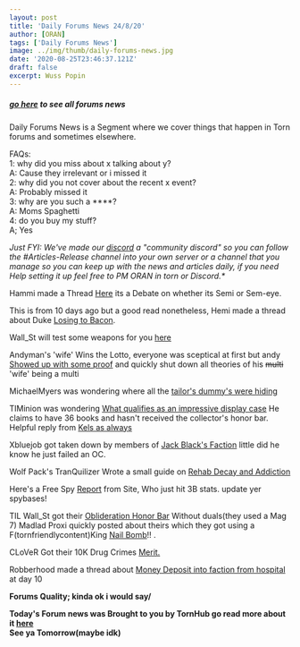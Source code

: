 ```yaml
---
layout: post
title: 'Daily Forums News 24/8/20'
author: [ORAN]
tags: ['Daily Forums News']
image: ../img/thumb/daily-forums-news.jpg
date: '2020-08-25T23:46:37.121Z'
draft: false
excerpt: Wuss Popin
---
```


##### _[go here](../../tags/daily-forums-news/) to see all forums news_

Daily Forums News is a Segment where we cover things that happen in Torn forums and sometimes elsewhere.

FAQs:  
1: why did you miss about x talking about y?  
A: Cause they irrelevant or i missed it  
2: why did you not cover about the recent x event?  
A: Probably missed it  
3: why are you such a ****?  
A: Moms Spaghetti  
4: do you buy my stuff?  
A; Yes  

_Just FYI: We've made our [discord](https://discord.gg/yvNCTXB) a "community discord" so you can follow the #Articles-Release channel into your own server or a channel that you manage so you can keep up with the news and articles daily, if you need Help setting it up feel free to PM ORAN in torn or Discord.*_

Hammi made a Thread [Here](https://www.torn.com/forums.php#/p=threads&f=2&t=16181709&b=0&a=0) its a Debate on whether its Semi or Sem-eye.  

This is from 10 days ago but a good read nonetheless, Hemi made a thread about Duke [Losing to Bacon](https://www.torn.com/forums.php#/p=threads&f=2&t=16179974&b=0&a=0).  

Wall_St will test some weapons for you [here](https://www.torn.com/forums.php?p=threads&f=2&t=16181742&b=0&a=0)

Andyman's 'wife' Wins the Lotto, everyone was sceptical at first but andy [Showed up with some proof](https://www.torn.com/forums.php#/p=threads&f=2&t=16181631&b=0&a=0)  and quickly shut down all theories of his ~~multi~~ 'wife' being a multi   

MichaelMyers was wondering where all the [tailor's dummy's were hiding](https://www.torn.com/forums.php#/p=threads&f=3&t=16181729&b=0&a=0)   

TIMinion was wondering [What qualifies as an impressive display case](https://www.torn.com/forums.php#/p=threads&f=3&t=16181740&b=0&a=0) He claims to have 36 books and hasn't received the collector's honor bar. Helpful reply from [Kels as always](https://www.torn.com/forums.php#/p=threads&f=3&t=16181740&b=0&a=0&to=20704799)  

Xbluejob got taken down by members of [Jack Black's Faction](https://www.torn.com/forums.php#/p=threads&f=3&t=16181770&b=0&a=0) little did he know he just failed an OC.    

Wolf Pack's TranQuilizer Wrote a small guide on [Rehab Decay and Addiction](https://www.torn.com/forums.php#/p=threads&f=61&t=16181560&b=0&a=0)   

Here's a Free Spy [Report](https://www.torn.com/forums.php#/p=threads&f=16&t=16181772&b=0&a=0&start=0) from Site, Who just hit 3B stats. update yer spybases!     

TIL Wall_St got their [Oblideration Honor Bar](https://www.torn.com/forums.php#/p=threads&f=16&t=16181735&b=0&a=0) Without duals(they used a Mag 7) Madlad Proxi quickly posted about theirs which they got using a F(tornfriendlycontent)King [Nail Bomb](https://www.torn.com/forums.php#/p=threads&f=16&t=16181735&b=0&a=0&to=20704674)!! .  

CLoVeR Got their 10K Drug Crimes [Merit.](https://www.torn.com/forums.php#/p=threads&f=16&t=16181756&b=0&a=0)  

Robberhood made a thread about [Money Deposit into faction from hospital](https://www.torn.com/forums.php#/p=threads&f=3&t=16181664&b=0&a=0) at day 10  

**Forums Quality; kinda ok i would say/**

**Today's Forum news was Brought to you by TornHub go read more about it [here](https://torn.oran.pw/welcome-to-tornhub/)  
See ya Tomorrow(maybe idk)**
